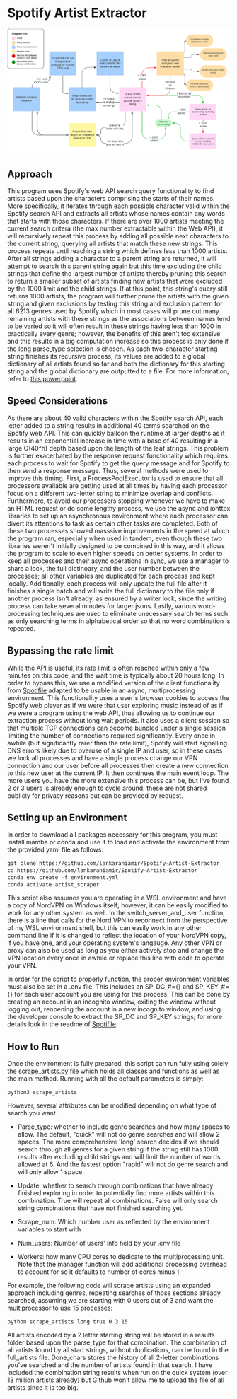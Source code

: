 # Spotify Artist Extractor

![Project Flowchart](https://github.com/lankaraniamir/spotify-artist-extractor/blob/main/docs/artist_extractor_flowchart.png)

## Approach

This program uses Spotify's web API search query functionality to find artists based upon the characters comprising the starts of their names. More specifically, it iterates through each possible character valid within the Spotify search API and extracts all artists whose names contain any words that starts with those characters. If there are over 1000 artists meeting the current search critera (the max number extractable within the Web API), it will recursively repeat this process by adding all possible next characters to the current string, querying all artists that match these new strings. This process repeats until reaching a string which defines less than 1000 artists. After all strings adding a character to a parent string are returned, it will attempt to search this parent string again but this time excluding the child strings that define the largest number of artists thereby pruning this search to return a smaller subset of artists finding new artists that were excluded by the 1000 limit and the child strings. If at this point, this string's query still returns 1000 artists, the program will further prune the artists with the given string and given exclusions by testing this string and exclusion pattern for all 6213 genres used by Spotify which in most cases will prune out many remaining artists with these strings as the associations between names tend to be varied so it will often result in these strings having less than 1000 in practically every genre; however, the benefits of this aren't too extensive and this results in a big computation increase so this process is only done if the long parse_type selection is chosen. As each two-character starting string finishes its recursive process, its values are added to a global dictionary of all artists found so far and both the dictionary for this starting string and the global dictionary are outputted to a file. For more information, refer to [this powerpoint](https://github.com/lankaraniamir/spotify-artist-extractor/blob/main/docs/artist_extractor_presentation.pptx).


## Speed Considerations

As there are about 40 valid characters within the Spotify search API, each letter added to a string results in additional 40 terms searched on the Spotify web API. This can quickly balloon the runtime at larger depths as it results in an exponential increase in time with a base of 40 resulting in a large O(40^h) depth based upon the length of the leaf strings. This problem is further exacerbated by the response request functionality which requires each process to wait for Spotify to get the query message and for Spotify to then send a response message. Thus, several methods were used to improve this timing. First, a ProcessPoolExecutor is used to ensure that all processors available are getting used at all times by having each processor focus on a different two-letter string to minimize overlap and conflicts. Furthermore, to avoid our processors stopping whenever we have to make an HTML request or do some lengthy process, we use the async and iohttpx libraries to set up an asynchronous environment where each processor can divert its attentions to task as certain other tasks are completed. Both of these two processes showed masssive improvements in the speed at which the program ran, especially when used in tandem, even though these two libraries weren't initially designed to be combined in this way, and it allows the program to scale to even higher speeds on better systems. In order to keep all processes and their async operations in sync, we use a manager to share a lock, the full dictinoary, and the user number between the processes; all other variables are duplicated for each process and kept locally. Additionally, each process will only update the full file after it finishes a single batch and will write the full dictionary to the file only if another process isn't already, as ensured by a writer lock, since the writing process can take several minutes for larger jsons. Lastly, various word-processing techniques are used to eliminate unecessary search terms such as only searching terms in alphabetical order so that no word combination is repeated.


## Bypassing the rate limit

While the API is useful, its rate limit is often reached within only a few minutes on this code, and the wait time is typically about 20 hours long. In order to bypass this, we use a modified version of the client functionality from [Spotifile](https://github.com/Michael-K-Stein/SpotiFile) adapted to be usable in an async, multiprocessing environment. This functionality uses a user's browser cookies to access the Spotify web player as if we were that user exploring music instead of as if we were a program using the web API, thus allowing us to continue our extraction process without long wait periods. It also uses a client session so that multiple TCP connections can become bundled under a single session limiting the number of connections required significantly.  Every once in awhile (but significantly rarer than the rate limit), Spotify will start signalling DNS errors likely due to overuse of a single IP and user, so in these cases we lock all processes and have a single process change our VPN connection and our user before all processes then create a new connection to this new user at the current IP. It then continues the main event loop. The more users you have the more extensive this process can be, but I've found 2 or 3 users is already enough to cycle around; these are not shared publicly for privacy reasons but can be proviced by request.


## Setting up an Environment

In order to download all packages necessary for this program, you must install
mamba or conda and use it to load and activate the environment from the provided
yaml file as follows:

```
git clone https://github.com/lankaraniamir/Spotify-Artist-Extractor
cd https://github.com/lankaraniamir/Spotify-Artist-Extractor
conda env create -f environment.yml
conda activate artist_scraper
```

This script also assumes you are operating in a WSL environment and have a copy of NordVPN on Windows itself; however, it can be easily modified to work for any other system as well. In the switch_server_and_user function, there is a line that calls for the Nord VPN to reconnect from the perspective of my WSL environment shell, but this can easily work in any other command line if it is changed to reflect the location of your NordVPN copy, if you have one, and your operating system's langauge. Any other VPN or proxy can also be used as long as you either actively stop and change the VPN location every once in awhile or replace this line with code to operate your VPN.

In order for the script to properly function, the proper environment variables
must also be set in a .env file. This includes an SP_DC_#={} and SP_KEY_#={} for
each user account you are using for this process. This can be done by creating
an account in an incognito window, exiting the window without logging out,
reopening the account in a new incognito window, and using the developer console
to extract the SP_DC and SP_KEY strings; for more details look in the readme of
[Spotifile](https://github.com/Michael-K-Stein/SpotiFile).


## How to Run

Once the environment is fully prepared, this script can run fully using solely the scrape_artists.py file which holds all classes and functions as well as the main method. Running with all the default parameters is simply:
```
python3 scrape_artists
```
However, several attributes can be modified depending on what type of search you
want.

* Parse_type: whether to include genre searches and how many spaces to allow. The default, "quick" will not do genre searches and will allow 2 spaces. The more comprehensive 'long' search decides if we should search through all genres for a given string if the string still has 1000 results after excluding child strings and will limit the number of words allowed at 6. And the fastest option "rapid" will not do genre search and will only allow 1 space.

* Update: whether to search through combinations that have already finished exploring in order to potentially find more artists within this combination. True will repeat all combinations. False will only search string combinations that have not finished searching yet.

* Scrape_num: Which number user as reflected by the environment variables to
  start with

* Num_users: Number of users' info held by your .env file

*  Workers: how many CPU cores to dedicate to the multiprocessing unit. Note that the manager function will add additional processing overhead to account for so it defaults to number of cores minus 1.

For example, the following code will scrape artists using an expanded approach
including genres, repeating searches of those sections already searched,
assuming we are starting with 0 users out of 3 and want the multiprocessor to
use 15 processes:

```
python scrape_artists long true 0 3 15
```

All artists encoded by a 2 letter starting string will be stored in a results
folder based upon the parse_type for that combination. The combination of all
artists found by all start strings, without duplications, can be found in the
full_artists file. Done_chars stores the history of all 2-letter combinations
you've searched and the number of artists found in that search. I have included
the combination string results when run on the quick system (over 13 million artists already)
but Github won't allow me to upload the file of all artists since it is too big.

